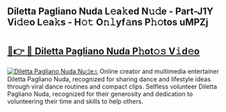 ## Diletta Pagliano Nuda L𝚎a𝚔ed N𝚞𝚍e - Part-J1Y Vi𝚍𝚎o L𝚎a𝚔s - H𝚘𝚝 O𝚗𝚕yf𝚊ns P𝚑𝚘tos uMPZj

# <h2><a href="http://kf2438f.oniu.top/?m=Diletta+Pagliano+Nuda">🔗👉 🔴 Diletta Pagliano Nuda P𝚑ot𝚘𝚜 V𝚒d𝚎o</a></h2>

[![Diletta Pagliano Nuda Nu𝚍e𝚜](https://i.imgur.com/0qMVB7G.gif)](http://kf2438f.oniu.top/?m=Diletta+Pagliano+Nuda)
Online creator and multimedia entertainer Diletta Pagliano Nuda, recognized for sharing dance and lifestyle ideas through viral dance routines and compact clips. Selfless volunteer Diletta Pagliano Nuda, recognized for their generosity and dedication to volunteering their time and skills to help others.  
